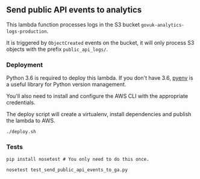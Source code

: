 ## Send public API events to analytics

This lambda function processes logs in the S3 bucket `govuk-analytics-logs-production`.

It is triggered by `ObjectCreated` events on the bucket, it will only process S3 objects with the prefix `public_api_logs/`.

### Deployment

Python 3.6 is required to deploy this lambda.
If you don't have 3.6, [pyenv](https://github.com/pyenv/pyenv) is a useful library for Python version management.

You'll also need to install and configure the AWS CLI with the appropriate credentials.

The deploy script will create a virtualenv, install dependencies and publish the lambda to AWS.

```
./deploy.sh
```

### Tests

```
pip install nosetest # You only need to do this once.

nosetest test_send_public_api_events_to_ga.py
```
